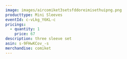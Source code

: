 ```yaml
---
image: images/aircomiket3setsfddoreimisethuipng.png
producttype: Mini Sleeves
eventId: c-vLkg_Y6KL-c
pricings:
  - quantity: 1
    price: 67
description: three sleeve set
asin: s-9FHwKCov_-s
merchandise: comiket
---
```

